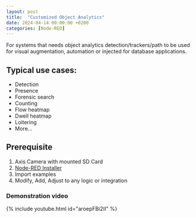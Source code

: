 ```yaml
---
layout: post
title:  "Customized Object Analytics"
date: 2024-04-14 00:00:00 +0200
categories: [Node-RED]
---
```


For systems that needs object analytics detection/trackers/path to be used for visual augmentation, automation or injected for database applications.

## Typical use cases:
* Detection
* Presence
* Forensic search
* Counting
* Flow heatmap
* Dwell heatmap
* Loitering
* More...

## Prerequisite 
1. Axis Camera with mounted SD Card
2. [Node-RED Installer](https://pandosme.github.io/acap/node-red/2023/09/12/nodered-acap.html)
3. Import examples
4. Modify, Add, Adjust to any logic or integration

### Demonstration video
{% include youtube.html id="aroepFBi2II" %}
